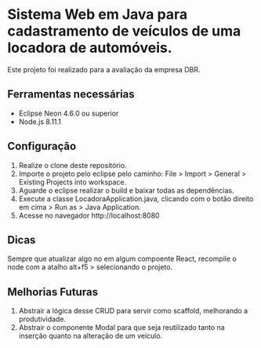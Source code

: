 # Sistema Web em Java para cadastramento de veículos de uma locadora de automóveis.

Este projeto foi realizado para a avaliação da empresa DBR.

## Ferramentas necessárias

- Eclipse Neon 4.6.0 ou superior
- Node.js 8.11.1

## Configuração

1. Realize o clone deste repositório.
2. Importe o projeto pelo eclipse pelo caminho: File > Import > General > Existing Projects into workspace.
3. Aguarde o eclipse realizar o build e baixar todas as dependências.
4. Execute a classe LocadoraApplication.java, clicando com o botão direito em cima > Run as > Java Application.
5. Acesse no navegador http://localhost:8080

## Dicas

Sempre que atualizar algo no em algum compoente React, recompile o node com a atalho alt+f5 > selecionando o projeto.

## Melhorias Futuras

1. Abstrair a lógica desse CRUD para servir como scaffold, melhorando a produtividade.
2. Abstrair o componente Modal para que seja reutilizado tanto na inserção quanto na alteração de um veículo.


